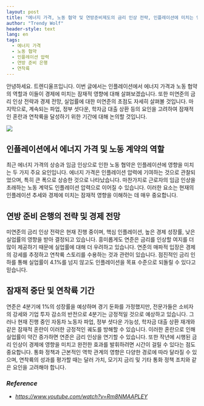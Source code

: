 ```yaml
---
layout: post
title: "에너지 가격, 노동 협약 및 연방준비제도의 금리 인상 전략, 인플레이션에 미치는 영향 및 연착륙 달성"
author: "Trendy Wolf"
header-style: text
lang: en
tags:
  - 에너지 가격
  - 노동 협약
  - 인플레이션 압력
  - 연방 준비 은행
  - 연착륙
---
```


안녕하세요. 트렌디울프입니다. 이번 글에서는 인플레이션에서 에너지 가격과 노동 협약의 역할과 이들이 경제에 미치는 잠재적 영향에 대해 살펴보겠습니다. 또한 미연준의 금리 인상 전략과 경제 전망, 실업률에 대한 미연준의 초점도 자세히 살펴볼 것입니다. 마지막으로, 계속되는 파업, 정부 셧다운, 학자금 대출 상환 등의 요인을 고려하여 잠재적인 혼란과 연착륙을 달성하기 위한 기간에 대해 논의할 것입니다.

<img
    src="https://i.ytimg.com/vi/Rm8NMAAPLEY/hqdefault.jpg"
/>


## 인플레이션에서 에너지 가격 및 노동 계약의 역할
최근 에너지 가격의 상승과 임금 인상으로 인한 노동 협약은 인플레이션에 영향을 미치는 두 가지 주요 요인입니다. 에너지 가격은 인플레이션 압력에 기여하는 것으로 관찰되었으며, 특히 큰 폭으로 상승한 것으로 나타났습니다. 마찬가지로 근로자의 임금 인상을 초래하는 노동 계약도 인플레이션 압력으로 이어질 수 있습니다. 이러한 요소는 현재의 인플레이션 추세와 경제에 미치는 잠재적 영향을 이해하는 데 매우 중요합니다.

## 연방 준비 은행의 전략 및 경제 전망
미연준의 금리 인상 전략은 현재 진행 중이며, 핵심 인플레이션, 높은 경제 성장률, 낮은 실업률의 영향을 받아 결정되고 있습니다. 흥미롭게도 연준은 금리를 인상할 여지를 더 많이 제공하기 때문에 실업률에 대해 더 우려하고 있습니다. 연준의 매파적 입장은 경제의 강세를 추정하고 연착륙 스토리를 수용하는 것과 관련이 있습니다. 점진적인 금리 인하를 통해 실업률이 4.1%를 넘지 않고도 인플레이션을 목표 수준으로 되돌릴 수 있다고 믿습니다.

## 잠재적 중단 및 연착륙 기간
연준은 4분기에 1%의 성장률을 예상하며 경기 둔화를 가정했지만, 전문가들은 소비자의 강세와 기업 투자 감소의 반전으로 4분기는 긍정적일 것으로 예상하고 있습니다. 그러나 현재 진행 중인 자동차 노동자 파업, 정부 셧다운 가능성, 학자금 대출 상환 재개와 같은 잠재적 혼란이 이러한 긍정적인 궤도를 방해할 수 있습니다. 이러한 혼란으로 인해 실업률이 약간 증가하면 연준은 금리 인상을 연기할 수 있습니다. 또한 작년에 시행된 금리 인상이 경제에 영향을 미치고 완전한 효과를 발휘하려면 시간이 걸릴 수 있다는 점도 중요합니다. 통화 정책과 근본적인 역학 관계의 영향은 다양한 경로에 따라 달라질 수 있으며, 연착륙의 성과를 평가할 때는 달러 가치, 모기지 금리 및 기타 통화 정책 조치와 같은 요인을 고려해야 합니다.


### _Reference_
- _https://www.youtube.com/watch?v=Rm8NMAAPLEY_

